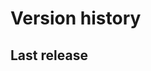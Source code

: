 <!--
# SPDX-License-Identifier: CC0-1.0
# SPDX-FileCopyrightText: Authors
-->

# Version history

## Last release

